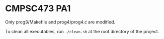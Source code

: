 # CMPSC473 PA1

Only prog3/Makefile and prog4/prog4.c are modified.

To clean all executables, run `./clean.sh` at the root directory of the project.
